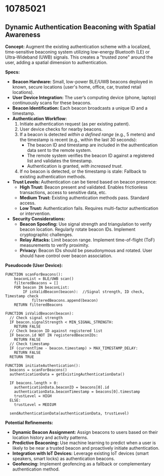 # 10785021

## Dynamic Authentication Beaconing with Spatial Awareness

**Concept:** Augment the existing authentication scheme with a localized, time-sensitive beaconing system utilizing low-energy Bluetooth (LE) or Ultra-Wideband (UWB) signals. This creates a "trusted zone" around the user, adding a spatial dimension to authentication.

**Specs:**

*   **Beacon Hardware:** Small, low-power BLE/UWB beacons deployed in known, secure locations (user's home, office, car, trusted retail locations).
*   **User Device Integration:** The user’s computing device (phone, laptop) continuously scans for these beacons.
*   **Beacon Identification:** Each beacon broadcasts a unique ID and a timestamp.
*   **Authentication Workflow:**
    1.  Initiate authentication request (as per existing patent).
    2.  User device checks for nearby beacons.
    3.  If a beacon is detected *within a defined range* (e.g., 5 meters) and the timestamp is recent (e.g., within the last 30 seconds):
        *   The beacon ID and timestamp are included in the authentication data sent to the remote system.
        *   The remote system verifies the beacon ID against a registered list and validates the timestamp.
        *   Authentication is granted, *with increased trust*.
    4.  If no beacon is detected, or the timestamp is stale: Fallback to existing authentication methods.
*   **Trust Levels:** Authentication can be tiered based on beacon presence:
    *   **High Trust:** Beacon present and validated. Enables frictionless transactions, access to sensitive data, etc.
    *   **Medium Trust:** Existing authentication methods pass. Standard access.
    *   **Low Trust:**  Authentication fails. Requires multi-factor authentication or intervention.
*   **Security Considerations:**
    *   **Beacon Spoofing:** Use signal strength and triangulation to verify beacon location. Regularly rotate beacon IDs. Implement cryptographic challenges.
    *   **Relay Attacks:** Limit beacon range. Implement time-of-flight (ToF) measurements to verify proximity.
    *   **Privacy:** Beacon IDs should be pseudonymous and rotated. User should have control over beacon association.

**Pseudocode (User Device):**

```
FUNCTION scanForBeacons():
    beaconList = BLE/UWB scan()
    filteredBeacons = []
    FOR beacon IN beaconList:
        IF isValidBeacon(beacon):  //Signal strength, ID check, Timestamp check
            filteredBeacons.append(beacon)
    RETURN filteredBeacons

FUNCTION isValidBeacon(beacon):
  // Check signal strength
  IF beacon.signalStrength < MIN_SIGNAL_STRENGTH:
    RETURN FALSE
  // Check beacon ID against registered list
  IF beacon.id NOT IN registeredBeaconIDs:
    RETURN FALSE
  // Check timestamp
  IF (currentTime - beacon.timestamp) > MAX_TIMESTAMP_DELAY:
    RETURN FALSE
  RETURN TRUE

FUNCTION initiateAuthentication():
  beacons = scanForBeacons()
  authenticationData = getExistingAuthenticationData()

  IF beacons.length > 0:
    authenticationData.beaconID = beacons[0].id
    authenticationData.beaconTimestamp = beacons[0].timestamp
    trustLevel = HIGH
  ELSE:
    trustLevel = MEDIUM

  sendAuthenticationData(authenticationData, trustLevel)
```

**Potential Refinements:**

*   **Dynamic Beacon Assignment:** Assign beacons to users based on their location history and activity patterns.
*   **Predictive Beaconing:** Use machine learning to predict when a user is likely to be near a trusted beacon and proactively initiate authentication.
*   **Integration with IoT Devices:** Leverage existing IoT devices (smart speakers, smart locks) as authentication beacons.
*   **Geofencing:** Implement geofencing as a fallback or complementary authentication method.